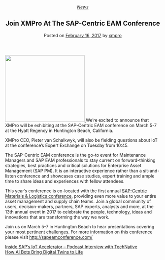 <div class="large-9 col">
<article class="post-5630 post type-post status-publish format-standard has-post-thumbnail hentry category-news tag-solutions" id="post-5630">
<div class="article-inner">
<header class="entry-header">
<div class="entry-header-text entry-header-text-top text-center">
<h6 class="entry-category is-xsmall"><a href="https://xmpro.com/category/news/" rel="category tag">News</a></h6><h1 class="entry-title">Join XMPro At The SAP-Centric EAM Conference</h1><div class="entry-divider is-divider small"></div>
<div class="entry-meta uppercase is-xsmall">
<span class="posted-on">Posted on <a href="https://xmpro.com/join-xmpro-sap-centric-eam-conference/" rel="bookmark"><time class="entry-date published updated" datetime="2017-02-16T09:03:47+00:00">February 16, 2017</time></a></span> <span class="byline">by <span class="meta-author vcard"><a class="url fn n" href="https://xmpro.com/author/xmpro/">xmpro</a></span></span> </div>
</div>
</header>
<div class="entry-content single-page">
<div class="wpb-content-wrapper"><div class="vc_row wpb_row vc_row-fluid"><div class="wpb_column vc_column_container vc_col-sm-12"><div class="vc_column-inner"><div class="wpb_wrapper">
<div class="wpb_text_column wpb_content_element">
<div class="wpb_wrapper">
<p class="p1"><span class="s1"><a href="https://xmpro.com/wp-content/uploads/2017/02/EAM-Sq-Lrg.jpg"><img height="215" src="https://xmpro.com/wp-content/uploads/2017/02/EAM-Sq-Lrg.jpg" width="258"/>
</a>We’re excited to announce that XMPro will be exhibiting at the SAP-Centric EAM conference on March 5-7 at the Hyatt Regency in Huntington Beach, California. </span></p>
<p class="p1"><span class="s1">XMPro CEO, Pieter van Schalkwyk, will also be fielding questions about IoT at the conference’s Expert Exchange on Tuesday from 10:45.</span></p>
<p class="p1"><span class="s1">The SAP-Centric EAM conference is the go-to event for Maintenance Managers and SAP EAM professionals to stay current on forward-thinking strategies, best practices and critical solutions for Enterprise Asset Management (SAP PM). It is an interactive experience rather than a sit-and-listen conference and showcases case studies, expert training and ample time to share ideas and experiences with fellow attendees. </span></p>
<p class="p1"><span class="s1">This year’s conference is co-located with the first annual <a href="http://sapeamconference.com/sap-centric-materials-logistics/"><span class="s2">SAP-Centric Materials &amp; Logistics conference</span></a>, providing even more value to your entire asset management and supply chain teams. Join a global community of users, decision-makers, partners, SAP experts, analysts and more, at the 13th annual event in 2017 to celebrate the people, technology, ideas and innovations that are transforming the way we work. </span></p>
<p class="p1"><span class="s1">Join us on March 5-7 in Huntington Beach to hear presentations covering your most pertinent challenges. </span>For more information on this conference please visit <a href="http://sapeamconference.com/"><span class="s2">http://sapeamconference.com/</span></a></p>
</div>
</div>
</div></div></div></div>
</div>
<div class="blog-share text-center"><div class="is-divider medium"></div><div class="social-icons share-icons share-row relative"><a aria-label="Share on WhatsApp" class="icon button circle is-outline tooltip whatsapp show-for-medium" data-action="share/whatsapp/share" href="whatsapp://send?text=Join%20XMPro%20At%20The%20SAP-Centric%20EAM%20Conference - https://xmpro.com/join-xmpro-sap-centric-eam-conference/" title="Share on WhatsApp"><i class="icon-whatsapp"></i></a><a aria-label="Share on Facebook" class="icon button circle is-outline tooltip facebook" data-label="Facebook" href="https://www.facebook.com/sharer.php?u=https://xmpro.com/join-xmpro-sap-centric-eam-conference/" onclick="window.open(this.href,this.title,'width=500,height=500,top=300px,left=300px'); return false;" rel="noopener nofollow" target="_blank" title="Share on Facebook"><i class="icon-facebook"></i></a><a aria-label="Share on Twitter" class="icon button circle is-outline tooltip twitter" href="https://twitter.com/share?url=https://xmpro.com/join-xmpro-sap-centric-eam-conference/" onclick="window.open(this.href,this.title,'width=500,height=500,top=300px,left=300px'); return false;" rel="noopener nofollow" target="_blank" title="Share on Twitter"><i class="icon-twitter"></i></a><a aria-label="Email to a Friend" class="icon button circle is-outline tooltip email" href="/cdn-cgi/l/email-protection#d0efa3a5b2bab5b3a4ed9abfb9bef5e2e0889d80a2bff5e2e091a4f5e2e084b8b5f5e2e0839180fd93b5bea4a2b9b3f5e2e095919df5e2e093bfbeb6b5a2b5beb3b5f6b2bfb4a9ed93b8b5b3bbf5e2e0a4b8b9a3f5e2e0bfa5a4f5e391f5e2e0b8a4a4a0a3f5e391f5e296f5e296a8bda0a2bffeb3bfbdf5e296babfb9befda8bda0a2bffda3b1a0fdb3b5bea4a2b9b3fdb5b1bdfdb3bfbeb6b5a2b5beb3b5f5e296" rel="nofollow" title="Email to a Friend"><i class="icon-envelop"></i></a><a aria-label="Pin on Pinterest" class="icon button circle is-outline tooltip pinterest" href="https://pinterest.com/pin/create/button?url=https://xmpro.com/join-xmpro-sap-centric-eam-conference/&amp;media=https://xmpro.com/wp-content/uploads/2017/02/EAM-Sq-Lrg.jpg&amp;description=Join%20XMPro%20At%20The%20SAP-Centric%20EAM%20Conference" onclick="window.open(this.href,this.title,'width=500,height=500,top=300px,left=300px'); return false;" rel="noopener nofollow" target="_blank" title="Pin on Pinterest"><i class="icon-pinterest"></i></a><a aria-label="Share on LinkedIn" class="icon button circle is-outline tooltip linkedin" href="https://www.linkedin.com/shareArticle?mini=true&amp;url=https://xmpro.com/join-xmpro-sap-centric-eam-conference/&amp;title=Join%20XMPro%20At%20The%20SAP-Centric%20EAM%20Conference" onclick="window.open(this.href,this.title,'width=500,height=500,top=300px,left=300px'); return false;" rel="noopener nofollow" target="_blank" title="Share on LinkedIn"><i class="icon-linkedin"></i></a></div></div></div>
<nav class="navigation-post" id="nav-below" role="navigation">
<div class="flex-row next-prev-nav bt bb">
<div class="flex-col flex-grow nav-prev text-left">
<div class="nav-previous"><a href="https://xmpro.com/inside-saps-iot-accelerator-podcast-interview-technative/" rel="prev"><span class="hide-for-small"><i class="icon-angle-left"></i></span> Inside SAP’s IoT Accelerator – Podcast Interview with TechNative</a></div>
</div>
<div class="flex-col flex-grow nav-next text-right">
<div class="nav-next"><a href="https://xmpro.com/ai-bots-bring-digital-twins-life/" rel="next">How AI Bots Bring Digital Twins to Life <span class="hide-for-small"><i class="icon-angle-right"></i></span></a></div> </div>
</div>
</nav>
</div>
</article>
<div class="comments-area" id="comments">
</div>
</div>